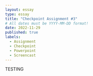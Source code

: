 ```yaml
---
layout: essay
type: essay
title: "Checkpoint Assignment #3"
# All dates must be YYYY-MM-DD format!
date: 2022-11-29
published: true
labels:
  - Assignment
  - Checkpoint
  - Powerpoint
  - Screencast
---
```

TESTING
